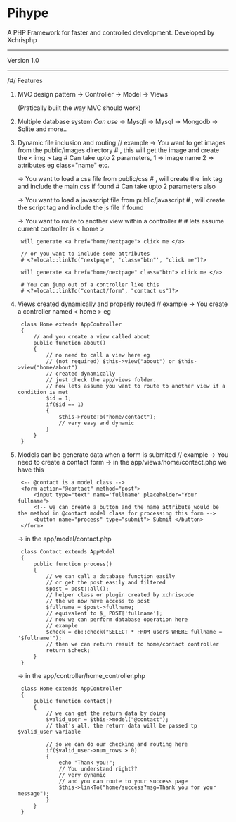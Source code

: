 # Pihype
A PHP Framework for faster and controlled development.
Developed by Xchrisphp

***********
Version 1.0
***********

/#/ Features

1. MVC design pattern
	-> Controller
	-> Model
	-> Views

	(Pratically built the way MVC should work)

2. Multiple database system
	*Can use*
	-> Mysqli
	-> Mysql
	-> Mongodb
	-> Sqlite
	and more..

3. Dynamic file inclusion and routing
	// example
	-> You want to get images from the public/images directory
		# <?=local::img("image.png")?> , this will get the image and create the < img > tag
		# Can take upto 2 parameters, 1 => image name 2 => attributes eg class="name" etc.

	-> You want to load a css file from public/css
		# <?=local::css("main", attributes (optional))?>, will create the link tag and include the main.css if found
		# Can take upto 2 parameters also

	-> You want to load a javascript file from public/javascript
		# <?=local::js("jquery", attributes(optional) )?>, will create the script tag and include the js file if found

	-> You want to route to another view within a controller 
		# <?=local::linkTo("nextpage", "click me")?>
		# lets assume current controller is < home >
		
		will generate <a href="home/nextpage"> click me </a>

		// or you want to include some attributes
		# <?=local::linkTo("nextpage", 'class="btn"', "click me")?>
		
		will generate <a href="home/nextpage" class="btn"> click me </a>

		# You can jump out of a controller like this
		# <?=local::linkTo("contact/form", "contact us")?>

4. Views created dynamically and properly routed
	// example
	-> You create a controller named < home > eg

		class Home extends AppController
		{
			// and you create a view called about
			public function about()
			{
				// no need to call a view here eg
				// (not required) $this->view("about") or $this->view("home/about")
				// created dynamically
				// just check the app/views folder.
				// now lets assume you want to route to another view if a condition is met
				$id = 1;
				if($id == 1)
				{
					$this->routeTo("home/contact");
					// very easy and dynamic
				}
			}
		}

5. Models can be generate data when a form is submited
	// example
	-> You need to create a contact form
	-> in the app/views/home/contact.php we have this

		<-- @contact is a model class -->
		<form action="@contact" method="post">
			<input type="text" name='fullname' placeholder="Your fullname">
			<!-- we can create a button and the name attribute would be the method in @contact model class for processing this form -->
			<button name="process" type="submit"> Submit </button>
		</form>

	-> in the app/model/contact.php

		class Contact extends AppModel
		{
			public function process()
			{
				// we can call a database function easily 
				// or get the post easily and filtered
				$post = post::all(); 
				// helper class or plugin created by xchriscode
				// the we now have access to post
				$fullname = $post->fullname;
				// equivalent to $_ POST['fullname'];
				// now we can perform database operation here
				// example
				$check = db::check("SELECT * FROM users WHERE fullname = '$fullname'");
				// then we can return result to home/contact controller
				return $check;
			}
		}

	-> in the app/controller/home_controller.php 

		class Home extends AppController
		{
			public function contact()
			{
				// we can get the return data by doing
				$valid_user = $this->model("@contact");
				// that's all, the return data will be passed tp $valid_user variable

				// so we can do our checking and routing here
				if($valid_user->num_rows > 0)
				{
					echo "Thank you!";
					// You understand right?? 
					// very dynamic 
					// and you can route to your success page
					$this->linkTo("home/success?msg=Thank you for your message");
				}
			}
		}